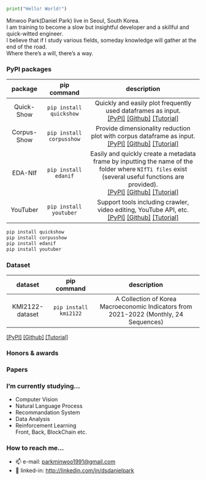 ```python
print("Hello! World!")
```

Minwoo Park(Daniel Park) live in Seoul, South Korea.
<BR>
I am training to become a slow but insightful developer and a skillful and quick-witted engineer. <br>
I believe that if I study various fields, someday knowledge will gather at the end of the road. <Br>
Where there’s a will, there’s a way. <Br>


  
### PyPI packages

  
  |package | pip command | description |
  |:--:|:--:|:--:|
  |Quick-Show| `pip install quickshow` | Quickly and easily plot frequently used dataframes as input. <br> [[PyPI]](https://pypi.org/project/quickshow/) [[Github]](https://github.com/DSDanielPark/quick-show) [[Tutorial]](https://github.com/DSDanielPark/quick-show/blob/main/tutorial/tutorial.ipynb)|
  |Corpus-Show| `pip install corpusshow` |Provide dimensionality reduction plot with corpus dataframe as input. <br> [[PyPI]](https://pypi.org/project/corpusshow/) [[Github]](https://github.com/DSDanielPark/corpus-show) [[Tutorial]](https://github.com/DSDanielPark/corpus-show/blob/main/tutorials/corpusshow_tutorial.ipynb) |
  |EDA-NIf| `pip install edanif` |Easily and quickly create a metadata frame by inputting the name of the folder where `NIfTi files` exist (several useful functions are provided). <br> [[PyPI]](https://pypi.org/project/edanif/) [[Github]](https://github.com/DSDanielPark/EDA-NIf) [[Tutorial]](https://github.com/DSDanielPark/EDA-NIf/blob/main/tutorials/edanif_tutorial.ipynb)|
  |YouTuber| `pip install youtuber` |Support tools including crawler, video editing, YouTube API, etc. <br> [[PyPI]](https://pypi.org/project/youtuber/) [[Github]](https://github.com/DSDanielPark/youtuber) [[Tutorial]](https://github.com/DSDanielPark/youtuber/blob/main/doc/tutorial.ipynb)|
  
```bash
pip install quickshow
pip install corpusshow
pip install edanif
pip install youtuber
```  

### Dataset
    
|dataset | pip command | description |
|:--:|:--:|:--:|
| KMI2122-dataset | `pip install kmi2122`| A Collection of Korea Macroeconomic Indicators from 2021-2022 (Monthly, 24 Sequences) <br>
[[PyPI]](https://pypi.org/project/kmi2122/) [[Github]](https://github.com/DSDanielPark/kmi2122-dataset) [[Tutorial]](https://github.com/DSDanielPark/kmi2122-dataset/blob/main/doc/tutorial.ipynb)
  

### Honors & awards
  
  
### Papers

### I’m currently studying...
- Computer Vision
- Natural Language Process
- Recommandation System
- Data Analysis
- Reinforcement Learning
<br> Front, Back, BlockChain etc. 

### How to reach me...
- 📫 e-mail: parkminwoo1991@gmail.com
- 💬 linked-in: http://linkedin.com/in/dsdanielpark
